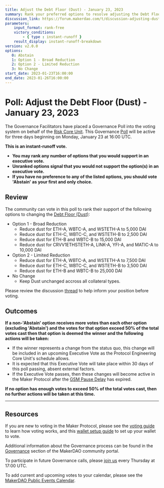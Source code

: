 ```yaml
---
title: Adjust the Debt Floor (Dust) - January 23, 2023
summary: Rank your preferred options to resolve adjusting the Debt Floor (Dust) for multiple collateral types.
discussion_link: https://forum.makerdao.com/t/discussion-adjusting-dust-parameter-november-2022/18767
parameters:
    input_format: rank-free
    victory_conditions:
        - { type : instant-runoff }
    result_display: instant-runoff-breakdown
version: v2.0.0
options:
   0: Abstain
   1: Option 1 - Broad Reduction 
   2: Option 2 - Limited Reduction
   3: No Change
start_date: 2023-01-23T16:00:00
end_date: 2023-01-26T16:00:00
---
```

# Poll: Adjust the Debt Floor (Dust) - January 23, 2023

The Governance Facilitators have placed a Governance Poll into the voting system on behalf of the [Risk Core Unit](https://mips.makerdao.com/mips/details/MIP39c2SP35). This Governance [Poll](https://community-development.makerdao.com/en/learn/governance/on-chain-gov) will be active for three days beginning on Monday, January 23 at 16:00 UTC.

**This is an instant-runoff vote.**
- **You may rank any number of options that you would support in an executive vote.**
- **Unranked options signal that you would not support the option(s) in an executive vote.**
- **If you have no preference to any of the listed options, you should vote 'Abstain' as your first and only choice.**

## Review

The community can vote in this poll to rank their support of the following options to changing the [Debt Floor (Dust)](https://manual.makerdao.com/parameter-index/vault-risk/param-debt-floor?q=dust):
* Option 1 - Broad Reduction
  * Reduce dust for ETH-A, WBTC-A, and WSTETH-A to 5,000 DAI
  * Reduce dust for ETH-C, WBTC-C, and WSTETH-B to 2,500 DAI
  * Reduce dust for ETH-B and WBTC-B to 15,000 DAI
  * Reduce dust for CRVV1ETHSTETH-A, LINK-A, YFI-A, and MATIC-A to 10,000 DAI
* Option 2 - Limited Reduction
  * Reduce dust for ETH-A, WBTC-A, and WSTETH-A to 7,500 DAI
  * Reduce dust for ETH-C, WBTC-C, and WSTETH-B to 3,500 DAI
  * Reduce dust for ETH-B and WBTC-B to 25,000 DAI
* No Change
  * Keep Dust unchanged accross all collateral types. 

Please review the discussion [thread](https://forum.makerdao.com/t/discussion-adjusting-dust-parameter-november-2022/18767) to help inform your position before voting.

## Outcomes

**If a non-'Abstain' option receives more votes than each other option (excluding 'Abstain') and the votes for that option exceed 50% of the total votes cast then that option is deemed the winner and the following actions will be taken:**
* If the winner represents a change from the status quo, this change will be included in an upcoming Executive Vote as the Protocol Engineering Core Unit's schedule allows.
* It is expected that this Executive Vote will take place within 30 days of this poll passing, absent external factors.
* If the Executive Vote passes, then these changes will become active in the Maker Protocol after the [GSM Pause Delay](https://manual.makerdao.com/parameter-index/core/param-gsm-pause-delay) has expired.

**If no option has enough votes to exceed 50% of the total votes cast, then no further actions will be taken at this time.**

---

## Resources

If you are new to voting in the Maker Protocol, please see the [voting guide](https://community-development.makerdao.com/en/learn/governance/how-voting-works/) to learn how voting works, and this [wallet setup guide](https://community-development.makerdao.com/en/learn/governance/voting-setup/) to set up your wallet to vote.

Additional information about the Governance process can be found in the [Governance](https://community-development.makerdao.com/en/learn/governance) section of the MakerDAO community portal.

To participate in future Governance calls, please [join us](https://github.com/makerdao/community/tree/master/governance/governance-and-risk-meetings) every Thursday at 17:00 UTC.

To add current and upcoming votes to your calendar, please see the [MakerDAO Public Events Calendar](https://calendar.google.com/calendar/embed?src=makerdao.com_3efhm2ghipksegl009ktniomdk%40group.calendar.google.com&ctz=UTC&mode=week&showCalendars=0&showPrint=0).
